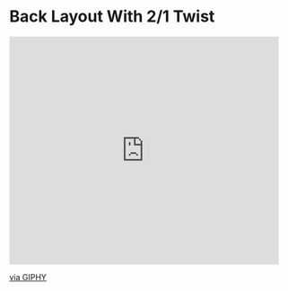 # Back Layout With 2/1 Twist

<iframe src="https://giphy.com/embed/7RMS4hkUTb5IC1joJX" width="480" height="406" frameBorder="0" class="giphy-embed" allowFullScreen></iframe><p><a href="https://giphy.com/gifs/7RMS4hkUTb5IC1joJX">via GIPHY</a></p>
